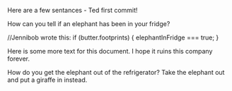 Here are a few sentances - Ted first commit!

How can you tell if an elephant has been in your fridge?

//Jennibob wrote this: 
if (butter.footprints) {
  elephantInFridge === true;
}

Here is some more text for this document. I hope it ruins this company forever.

How do you get the elephant out of the refrigerator?
Take the elephant out and put a giraffe in instead.
